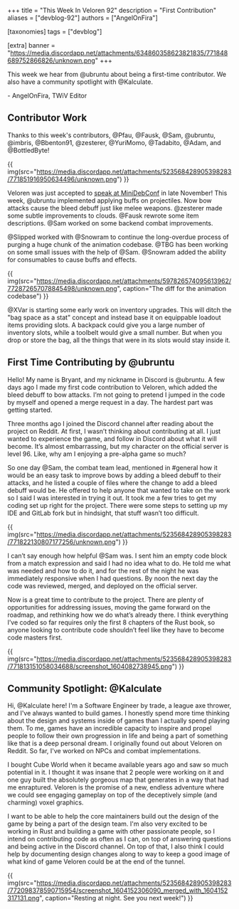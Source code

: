 +++
title = "This Week In Veloren 92"
description = "First Contribution"
aliases = ["devblog-92"]
authors = ["AngelOnFira"]

[taxonomies]
tags = ["devblog"]

[extra]
banner = "https://media.discordapp.net/attachments/634860358623821835/771848689752866826/unknown.png"
+++

This week we hear from @ubruntu about being a first-time contributor. We also
have a community spotlight with @Kalculate.

\- AngelOnFira, TWiV Editor

## Contributor Work

Thanks to this week's contributors, @Pfau, @Fausk, @Sam, @ubruntu, @imbris,
@Bbenton91, @zesterer, @YuriMomo, @Tadabito, @Adam, and @BottledByte!

{{
  img(src="https://media.discordapp.net/attachments/523568428905398283/771851916950634496/unknown.png")
}}

Veloren was just accepted to [speak at
MiniDebConf](https://mdco2.mini.debconf.org/talks/8-community-game-development-in-rust-a-biopsy/)
in late November! This week, @ubruntu implemented applying buffs on projectiles.
Now bow attacks cause the bleed debuff just like melee weapons. @zesterer made
some subtle improvements to clouds. @Fausk rewrote some item descriptions. @Sam
worked on some backend combat improvements.

@Slipped worked with @Snowram to continue the long-overdue process of purging a
huge chunk of the animation codebase. @TBG has been working on some small issues
with the help of @Sam. @Snowram added the ability for consumables to cause buffs
and effects.

{{
  img(src="https://media.discordapp.net/attachments/597826574095613962/772872657078845498/unknown.png",
  caption="The diff for the animation codebase")
}}

@XVar is starting some early work on inventory upgrades. This will ditch the
"bag space as a stat" concept and instead base it on equippable loadout items
providing slots. A backpack could give you a large number of inventory slots,
while a toolbelt would give a small number. But when you drop or store the bag,
all the things that were in its slots would stay inside it.

## First Time Contributing by @ubruntu

Hello! My name is Bryant, and my nickname in Discord is @ubruntu. A few days ago
I made my first code contribution to Veloren, which added the bleed debuff to
bow attacks. I’m not going to pretend I jumped in the code by myself and opened
a merge request in a day. The hardest part was getting started.

Three months ago I joined the Discord channel after reading about the project on
Reddit. At first, I wasn’t thinking about contributing at all. I just wanted to
experience the game, and follow in Discord about what it will become. It’s
almost embarrassing, but my character on the official server is level 96. Like,
why am I enjoying a pre-alpha game so much?

So one day @Sam, the combat team lead, mentioned in #general how it would be an
easy task to improve bows by adding a bleed debuff to their attacks, and he
listed a couple of files where the change to add a bleed debuff would be. He
offered to help anyone that wanted to take on the work so I said I was
interested in trying it out. It took me a few tries to get my coding set up
right for the project. There were some steps to setting up my IDE and GitLab
fork but in hindsight, that stuff wasn’t too difficult.

{{
  img(src="https://media.discordapp.net/attachments/523568428905398283/771822130807177256/unknown.png")
}}

I can’t say enough how helpful @Sam was. I sent him an empty code block from a
match expression and said I had no idea what to do. He told me what was needed
and how to do it, and for the rest of the night he was immediately responsive
when I had questions. By noon the next day the code was reviewed, merged, and
deployed on the official server.

Now is a great time to contribute to the project. There are plenty of
opportunities for addressing issues, moving the game forward on the roadmap, and
rethinking how we do what’s already there. I think everything I’ve coded so far
requires only the first 8 chapters of the Rust book, so anyone looking to
contribute code shouldn’t feel like they have to become code masters first.

{{
  img(src="https://media.discordapp.net/attachments/523568428905398283/771813151058034688/screenshot_1604082738945.png")
}}

## Community Spotlight: @Kalculate

Hi, @Kalculate here! I'm a Software Engineer by trade, a league axe thrower, and
I've always wanted to build games. I honestly spend more time thinking about the
design and systems inside of games than I actually spend playing them. To me,
games have an incredible capacity to inspire and propel people to follow their
own progression in life and being a part of something like that is a deep
personal dream. I originally found out about Veloren on Reddit. So far, I've
worked on NPCs and combat implementations.

I bought Cube World when it became available years ago and saw so much potential
in it. I thought it was insane that 2 people were working on it and one guy
built the absolutely gorgeous map that generates in a way that had me
enraptured. Veloren is the promise of a new, endless adventure where we could
see engaging gameplay on top of the deceptively simple (and charming) voxel
graphics.

I want to be able to help the core maintainers build out the design of the game
by being a part of the design team. I'm also very excited to be working in Rust
and building a game with other passionate people, so I intend on contributing
code as often as I can, on top of answering questions and being active in the
Discord channel. On top of that, I also think I could help by documenting design
changes along to way to keep a good image of what kind of game Veloren could be
at the end of the tunnel.

{{
  img(src="https://media.discordapp.net/attachments/523568428905398283/772098378590715954/screenshot_1604152306090_merged_with_1604152317131.png",
  caption="Resting at night. See you next week!")
}}

